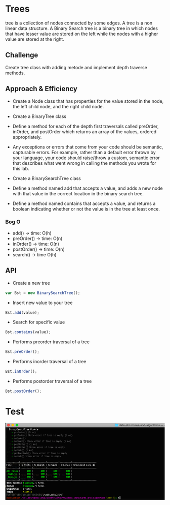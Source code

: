 # Trees

tree is a collection of nodes connected by some edges. A tree is a non linear data structure. A Binary Search tree is a binary tree in which nodes that have lesser value are stored on the left while the nodes with a higher value are stored at the right.

## Challenge

Create tree class with adding metode and implement depth traverse methods.

## Approach & Efficiency

- Create a Node class that has properties for the value stored in the node, the left child node, and the right child node.
- Create a BinaryTree class
- Define a method for each of the depth first traversals called preOrder, inOrder, and postOrder which returns an array of the values, ordered appropriately.
- Any exceptions or errors that come from your code should be semantic, capturable errors. For example, rather than a default error thrown by your language, your code should raise/throw a custom, semantic error that describes what went wrong in calling the methods you wrote for this lab.

- Create a BinarySearchTree class
- Define a method named add that accepts a value, and adds a new node with that value in the correct location in the binary search tree.
- Define a method named contains that accepts a value, and returns a boolean indicating whether or not the value is in the tree at least once.

### Bog O

- add() -> time: O(h)
- preOrder() -> time: O(n)
- inOrder() -> time: O(n)
- postOrder() -> time: O(n)
- search() -> time O(h)

## API

- Create a new tree

```javascript
var Bst = new BinarySearchTree();
```

- Insert new value to your tree

```javascript
Bst.add(value);
```

- Search for specific value

```javascript
Bst.contains(value);
```

- Performs preorder traversal of a tree 

```javascript
Bst.preOrder();
```

- Performs inorder traversal of a tree 

```javascript
Bst.inOrder();
```

- Performs postorder traversal of a tree 

```javascript
Bst.postOrder();
```

# Test
![image](../../assets/treeTest.png)